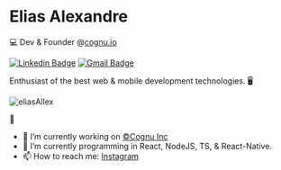 # Elias Alexandre 

💻 Dev & Founder @[cognu.io](https://cognu.io)

[![Linkedin Badge](https://img.shields.io/badge/-Elias%20Alexandre-212134?style=flat-square&logo=Linkedin&logoColor=white&link=https://www.linkedin.com/in/elias-alexandre-9511881a7/)](https://www.linkedin.com/in/elias-alexandre-9511881a7/)
[![Gmail Badge](https://img.shields.io/badge/-elias.garcia.alexandr@gmail.com-212234?style=flat-square&logo=Gmail&logoColor=white&link=mailto:elias.garcia.alexandr@gmail.com)](mailto:elias.garcia.alexandr@gmail.com)

Enthusiast of the best web & mobile development technologies. 🖥

<p align="left">
  <img src="https://github-readme-stats.vercel.app/api?username=eliasalexandre&show_icons=true&theme=algolia&line_height=27" alt="eliasAllex"/> 
</p>

<!--
<p align="left">
  <img src="https://github-readme-stats.vercel.app/api/top-langs/?username=eliasalexandre&layout=compact&show_icons=true&theme=algolia" alt="Langs" />
</p>
-->

👋
- 🔭 I’m currently working on [©Cognu Inc](https://cognu.io)
- 🌱 I’m currently programming in React, NodeJS, TS, & React-Native.
- 📫 How to reach me: [Instagram](https://instagram.com/elias.allexandre)


<!--
**eliasallex/eliasalexandre** is a ✨ _special_ ✨ repository because its `README.md` (this file) appears on your GitHub profile.

Here are some ideas to get you started:

👋
- 🔭 I’m currently working on ...
- 🌱 I’m currently learning JS, NodeJS, TS...
- 👯 I’m looking to collaborate on ...
- 🤔 I’m looking for help with ...
- 💬 Ask me about ...
- 📫 How to reach me: ...
- 😄 Pronouns: ...
- ⚡ Fun fact: ...

"Nothing in this world beats good old persistence. Talent does not surpass. Nothing more common than talented failures. Genius does not overcome. Unrecognized geniuses is practically a cliche. Education does not exceed. The world is full of educated fools. Persistence and determination alone are powerful."
-->
